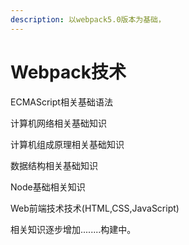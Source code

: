 ```yaml
---
description: 以webpack5.0版本为基础，
---
```


# Webpack技术

ECMAScript相关基础语法

计算机网络相关基础知识

计算机组成原理相关基础知识

数据结构相关基础知识

Node基础相关知识

Web前端技术技术(HTML,CSS,JavaScript)

相关知识逐步增加........构建中。
